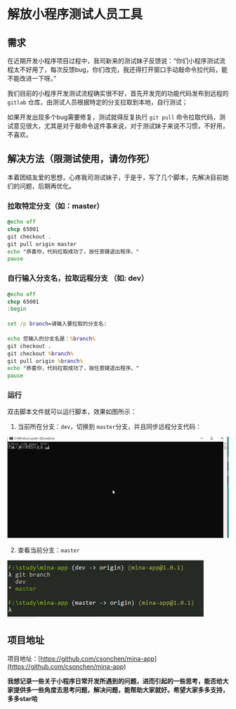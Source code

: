 # 解放小程序测试人员工具

## 需求

在近期开发小程序项目过程中，我司新来的测试妹子反馈说：“你们小程序测试流程太不好用了，每次反馈bug，你们改完，我还得打开窗口手动敲命令拉代码，能不能改进一下呀。”

我们目前的小程序开发测试流程确实很不好，首先开发完的功能代码发布到远程的 `gitlab` 仓库，由测试人员根据特定的分支拉取到本地，自行测试；

如果开发出现多个bug需要修复，测试就得反复执行 `git pull` 命令拉取代码，测试意见很大，尤其是对于敲命令这件事来说，对于测试妹子来说不习惯，不好用，不喜欢。

## 解决方法（限测试使用，请勿作死）

本着团结友爱的思想，心疼我司测试妹子，于是乎，写了几个脚本，先解决目前她们的问题，后期再优化。

### 拉取特定分支（如：master）

```bat
@echo off
chcp 65001
git checkout .
git pull origin master
echo "恭喜你，代码拉取成功了，按任意键退出程序。"
pause
```

### 自行输入分支名，拉取远程分支 （如: dev）

```bat
@echo off
chcp 65001
:begin

set /p branch=请输入要拉取的分支名:

echo 您输入的分支名是：%branch%
git checkout .
git checkout %branch%
git pull origin %branch%
echo "恭喜你，代码拉取成功了，按任意键退出程序。"
pause
```

### 运行

双击脚本文件就可以运行脚本，效果如图所示：

1. 当前所在分支：`dev`，切换到 `master`分支，并且同步远程分支代码：

![示例](../asserts/test.gif)

2. 查看当前分支：`master`

![示例](../asserts/5.png)

## 项目地址

项目地址：[https://github.com/csonchen/mina-app](https://github.com/csonchen/mina-app)

**我想记录一些关于小程序日常开发所遇到的问题，进而引起的一些思考，能否给大家提供多一些角度去思考问题，解决问题，能帮助大家就好。希望大家多多支持，多多star哈**